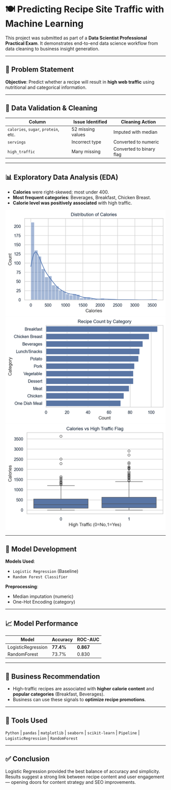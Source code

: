 # 🍽️ Predicting Recipe Site Traffic with Machine Learning

This project was submitted as part of a **Data Scientist Professional Practical Exam**. It demonstrates end-to-end data science workflow from data cleaning to business insight generation.

---

## 📌 Problem Statement

**Objective**: Predict whether a recipe will result in **high web traffic** using nutritional and categorical information.

---

## 🧹 Data Validation & Cleaning

| Column        | Issue Identified | Cleaning Action         |
|---------------|------------------|--------------------------|
| `calories`, `sugar`, `protein`, etc. | 52 missing values | Imputed with median |
| `servings`    | Incorrect type    | Converted to numeric     |
| `high_traffic`| Many missing      | Converted to binary flag |

---

## 📊 Exploratory Data Analysis (EDA)

- **Calories** were right-skewed; most under 400.
- **Most frequent categories**: Beverages, Breakfast, Chicken Breast.
- **Calorie level was positively associated** with high traffic.

![Calories Histogram](./images/calories_histogram.png)
![Category Count](./images/category_count.png)
![Calories vs High Traffic](./images/calories_high_traffic_boxplot.png)

---

## 🤖 Model Development

**Models Used**:
- `Logistic Regression` (Baseline)
- `Random Forest Classifier`

**Preprocessing**:
- Median imputation (numeric)
- One-Hot Encoding (category)

---

## 📈 Model Performance

| Model             | Accuracy | ROC-AUC |
|------------------|----------|---------|
| LogisticRegression | **77.4%** | **0.867** |
| RandomForest       | 73.7%    | 0.830   |

---

## 📌 Business Recommendation

- High-traffic recipes are associated with **higher calorie content** and **popular categories** (Breakfast, Beverages).
- Business can use these signals to **optimize recipe promotions**.

---

## 📎 Tools Used

`Python` | `pandas` | `matplotlib` | `seaborn` | `scikit-learn` | `Pipeline` | `LogisticRegression` | `RandomForest`

---

## ✅ Conclusion

Logistic Regression provided the best balance of accuracy and simplicity. Results suggest a strong link between recipe content and user engagement — opening doors for content strategy and SEO improvements.

